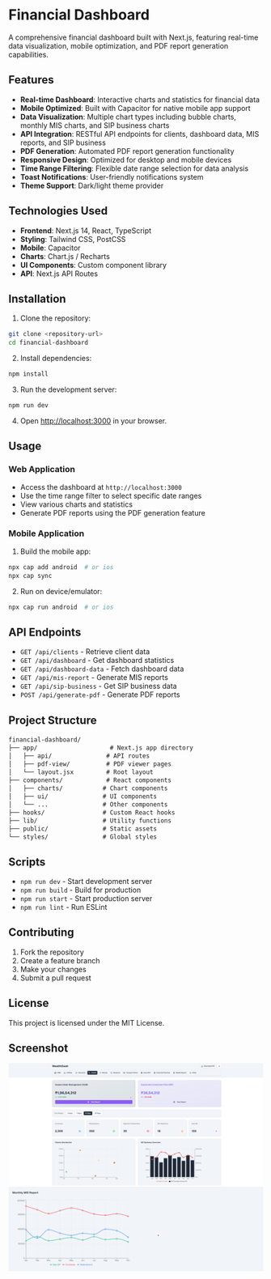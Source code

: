 # Financial Dashboard

A comprehensive financial dashboard built with Next.js, featuring real-time data visualization, mobile optimization, and PDF report generation capabilities.

## Features

- **Real-time Dashboard**: Interactive charts and statistics for financial data
- **Mobile Optimized**: Built with Capacitor for native mobile app support
- **Data Visualization**: Multiple chart types including bubble charts, monthly MIS charts, and SIP business charts
- **API Integration**: RESTful API endpoints for clients, dashboard data, MIS reports, and SIP business
- **PDF Generation**: Automated PDF report generation functionality
- **Responsive Design**: Optimized for desktop and mobile devices
- **Time Range Filtering**: Flexible date range selection for data analysis
- **Toast Notifications**: User-friendly notifications system
- **Theme Support**: Dark/light theme provider

## Technologies Used

- **Frontend**: Next.js 14, React, TypeScript
- **Styling**: Tailwind CSS, PostCSS
- **Mobile**: Capacitor
- **Charts**: Chart.js / Recharts
- **UI Components**: Custom component library
- **API**: Next.js API Routes

## Installation

1. Clone the repository:
```bash
git clone <repository-url>
cd financial-dashboard
```

2. Install dependencies:
```bash
npm install
```

3. Run the development server:
```bash
npm run dev
```

4. Open [http://localhost:3000](http://localhost:3000) in your browser.

## Usage

### Web Application
- Access the dashboard at `http://localhost:3000`
- Use the time range filter to select specific date ranges
- View various charts and statistics
- Generate PDF reports using the PDF generation feature

### Mobile Application
1. Build the mobile app:
```bash
npx cap add android  # or ios
npx cap sync
```

2. Run on device/emulator:
```bash
npx cap run android  # or ios
```

## API Endpoints

- `GET /api/clients` - Retrieve client data
- `GET /api/dashboard` - Get dashboard statistics
- `GET /api/dashboard-data` - Fetch dashboard data
- `GET /api/mis-report` - Generate MIS reports
- `GET /api/sip-business` - Get SIP business data
- `POST /api/generate-pdf` - Generate PDF reports

## Project Structure

```
financial-dashboard/
├── app/                    # Next.js app directory
│   ├── api/               # API routes
│   ├── pdf-view/          # PDF viewer pages
│   └── layout.jsx         # Root layout
├── components/            # React components
│   ├── charts/           # Chart components
│   ├── ui/               # UI components
│   └── ...               # Other components
├── hooks/                # Custom React hooks
├── lib/                  # Utility functions
├── public/               # Static assets
└── styles/               # Global styles
```

## Scripts

- `npm run dev` - Start development server
- `npm run build` - Build for production
- `npm run start` - Start production server
- `npm run lint` - Run ESLint

## Contributing

1. Fork the repository
2. Create a feature branch
3. Make your changes
4. Submit a pull request

## License

This project is licensed under the MIT License.

## Screenshot
![alt text](<Screenshot 2025-09-05 122357.png>)
![alt text](<Screenshot 2025-09-05 123210.png>)
